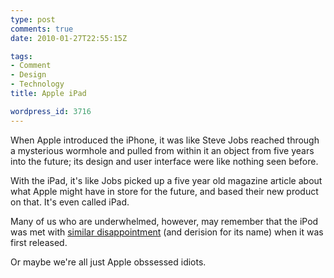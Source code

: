 ```yaml
---
type: post
comments: true
date: 2010-01-27T22:55:15Z

tags:
- Comment
- Design
- Technology
title: Apple iPad

wordpress_id: 3716
---
```


When Apple introduced the iPhone, it was like Steve Jobs reached through a mysterious wormhole and pulled from within it an object from five years into the future; its design and user interface were like nothing seen before.

With the iPad, it's like Jobs picked up a five year old magazine article about what Apple might have in store for the future, and based their new product on that. It's even called iPad.

Many of us who are underwhelmed, however, may remember that the iPod was met with [similar disappointment](http://forums.macrumors.com/showthread.php?t=500) (and derision for its name) when it was first released.

Or maybe we're all just Apple obssessed idiots.
